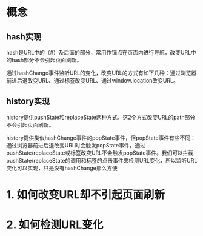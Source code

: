 <!--
 * @Author: your name
 * @Date: 2021-01-26 13:49:33
 * @LastEditTime: 2021-01-26 13:55:38
 * @LastEditors: Please set LastEditors
 * @Description: In User Settings Edit
 * @FilePath: /react-code/ReactV2-Packages/src/page/router/router.md
-->
# 概念
  ## hash实现
  hash是URL中的（#）及后面的部分，常用作锚点在页面内进行导航，改变URL中的hash部分不会引起页面刷新。

  通过hashChange事件监听URL的变化，改变URL的方式有如下几种：通过浏览器前进后退改变URL、通过标签改变URL、通过window.location改变URL。
  ## history实现
  history提供pushState和replaceState两种方式，这2个方式改变URL的path部分不会引起页面刷新。

  history提供类似hashChange事件的popState事件，但popState事件有些不同：通过浏览器前进后退改变URL时会触发popState事件，通过pushState/replaceState或标签改变URL不会触发popState事件。我们可以拦截pushState/replaceState的调用和标签的点击事件来检测URL变化，所以监听URL变化可以实现，只是没有hashChange那么方便
# 1. 如何改变URL却不引起页面刷新
# 2. 如何检测URL变化

